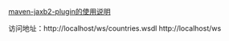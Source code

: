 [maven-jaxb2-plugin的使用说明](https://github.com/highsource/maven-jaxb2-plugin/wiki/Use-Separate-Target-Directories-for-Separate-Executions)

访问地址：http://localhost/ws/countries.wsdl
http://localhost/ws